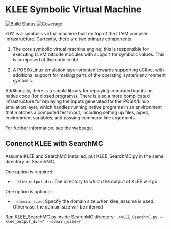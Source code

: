 KLEE Symbolic Virtual Machine
=============================

[![Build Status](https://travis-ci.org/klee/klee.svg?branch=master)](https://travis-ci.org/klee/klee)
[![Coverage](https://codecov.io/gh/klee/klee/branch/master/graph/badge.svg)](https://codecov.io/gh/klee/klee)

`KLEE` is a symbolic virtual machine built on top of the LLVM compiler
infrastructure. Currently, there are two primary components:

  1. The core symbolic virtual machine engine; this is responsible for
     executing LLVM bitcode modules with support for symbolic
     values. This is comprised of the code in lib/.

  2. A POSIX/Linux emulation layer oriented towards supporting uClibc,
     with additional support for making parts of the operating system
     environment symbolic.

Additionally, there is a simple library for replaying computed inputs
on native code (for closed programs). There is also a more complicated
infrastructure for replaying the inputs generated for the POSIX/Linux
emulation layer, which handles running native programs in an
environment that matches a computed test input, including setting up
files, pipes, environment variables, and passing command line
arguments.

For further information, see the [webpage](http://klee.github.io/).


Conenct KLEE with SearchMC
---
Assume KLEE and SearchMC installed, put KLEE_SearchMC.py in the same directory as SearchMC.

One option is required:
* `--klee_output_dir`: The directory to which the output of KLEE will go 

One option is optional:
* `--domain_size`: Specify the domain size when klee_assume is used. Otherwise, the domain size will be inferred

Run KLEE_SearchMC.py inside SearchMC directory: `./KLEE_SearchMC.py --klee_output_dir=? --domain_size=?`
